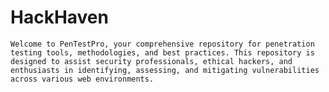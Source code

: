 # HackHaven
`Welcome to PenTestPro, your comprehensive repository for penetration testing tools, methodologies, and best practices. This repository is designed to assist security professionals, ethical hackers, and enthusiasts in identifying, assessing, and mitigating vulnerabilities across various web environments.`

